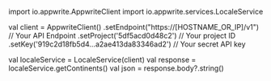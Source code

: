 import io.appwrite.AppwriteClient
import io.appwrite.services.LocaleService

val client = AppwriteClient()
  .setEndpoint("https://[HOSTNAME_OR_IP]/v1") // Your API Endpoint
  .setProject('5df5acd0d48c2') // Your project ID
  .setKey('919c2d18fb5d4...a2ae413da83346ad2') // Your secret API key

val localeService = LocaleService(client)
val response = localeService.getContinents()
val json = response.body?.string()